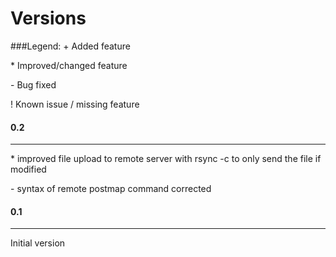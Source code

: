 Versions
========

###Legend:
\+ Added feature

\* Improved/changed feature

\- Bug fixed

\! Known issue / missing feature


#### 0.2
------------
\* improved file upload to remote server with rsync -c to only send the file if modified

\- syntax of remote postmap command corrected

#### 0.1
------------
Initial version
